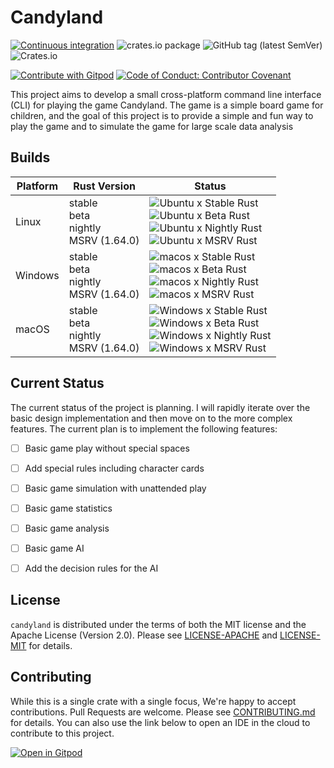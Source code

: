 
# Candyland

[![Continuous integration](https://github.com/AliSajid/candyland/actions/workflows/ci.yaml/badge.svg?branch=main&event=push)](https://github.com/AliSajid/candyland/actions/workflows/ci.yaml)
![crates.io package](https://img.shields.io/crates/v/candyland.svg)
![GitHub tag (latest SemVer)](https://img.shields.io/github/v/release/AliSajid/candyland)
![Crates.io](https://img.shields.io/crates/l/candyland)

[![Contribute with Gitpod](https://img.shields.io/badge/Contribute%20with-Gitpod-908a85?logo=gitpod)](https://gitpod.io/#AliSajid/candyland)
[![Code of Conduct: Contributor Covenant](https://img.shields.io/badge/code_of_conduct-contributor_covenant-14cc21)](https://github.com/EthicalSource/contributor_covenant)



This project aims to develop a small cross-platform command line interface (CLI) for playing the game Candyland. The game is a simple board game for children, and the goal of this project is to provide a simple and fun way to play the game and to simulate the game for large scale data analysis

## Builds

| Platform | Rust Version |Status |
| -------- | ------ | ------ |
| Linux    | stable <br/> beta <br/> nightly <br/> MSRV (1.64.0) | ![Ubuntu x Stable Rust](https://img.shields.io/endpoint?url=https://gist.githubusercontent.com/AliSajid/8efd954bf5e8bf390d2795885dcdfd05/raw/ubuntu-stable.json) <br/> ![Ubuntu x Beta Rust](https://img.shields.io/endpoint?url=https://gist.githubusercontent.com/AliSajid/8efd954bf5e8bf390d2795885dcdfd05/raw/ubuntu-beta.json) <br/> ![Ubuntu x Nightly Rust](https://img.shields.io/endpoint?url=https://gist.githubusercontent.com/AliSajid/8efd954bf5e8bf390d2795885dcdfd05/raw/ubuntu-nightly.json) <br/> ![Ubuntu x MSRV Rust](https://img.shields.io/endpoint?url=https://gist.githubusercontent.com/AliSajid/8efd954bf5e8bf390d2795885dcdfd05/raw/ubuntu-msrv.json) |
| Windows  | stable <br/> beta <br/> nightly <br/> MSRV (1.64.0) | ![macos x Stable Rust](https://img.shields.io/endpoint?url=https://gist.githubusercontent.com/AliSajid/8efd954bf5e8bf390d2795885dcdfd05/raw/windows-stable.json) <br/> ![macos x Beta Rust](https://img.shields.io/endpoint?url=https://gist.githubusercontent.com/AliSajid/8efd954bf5e8bf390d2795885dcdfd05/raw/windows-beta.json) <br/> ![macos x Nightly Rust](https://img.shields.io/endpoint?url=https://gist.githubusercontent.com/AliSajid/8efd954bf5e8bf390d2795885dcdfd05/raw/windows-nightly.json) <br/> ![macos x MSRV Rust](https://img.shields.io/endpoint?url=https://gist.githubusercontent.com/AliSajid/8efd954bf5e8bf390d2795885dcdfd05/raw/windows-msrv.json) |
| macOS    | stable <br/> beta <br/> nightly <br/> MSRV (1.64.0) | ![Windows x Stable Rust](https://img.shields.io/endpoint?url=https://gist.githubusercontent.com/AliSajid/8efd954bf5e8bf390d2795885dcdfd05/raw/macos-stable.json) <br/> ![Windows x Beta Rust](https://img.shields.io/endpoint?url=https://gist.githubusercontent.com/AliSajid/8efd954bf5e8bf390d2795885dcdfd05/raw/macos-beta.json) <br/> ![Windows x Nightly Rust](https://img.shields.io/endpoint?url=https://gist.githubusercontent.com/AliSajid/8efd954bf5e8bf390d2795885dcdfd05/raw/macos-nightly.json) <br/> ![Windows x MSRV Rust](https://img.shields.io/endpoint?url=https://gist.githubusercontent.com/AliSajid/8efd954bf5e8bf390d2795885dcdfd05/raw/macos-msrv.json) |

## Current Status

The current status of the project is planning. I will rapidly iterate over the basic design implementation and then move on to the more complex features. The current plan is to implement the following features:

* [ ] Basic game play without special spaces
* [ ] Add special rules including character cards
* [ ] Basic game simulation with unattended play
* [ ] Basic game statistics
* [ ] Basic game analysis
* [ ] Basic game AI
* [ ] Add the decision rules for the AI



## License

`candyland` is distributed under the terms of both the MIT license and the Apache License (Version 2.0).
Please see [LICENSE-APACHE](LICENSE-APACHE) and [LICENSE-MIT](LICENSE-MIT) for details.

## Contributing

While this is a single crate with a single focus, We're happy to accept contributions. Pull Requests are welcome. Please see [CONTRIBUTING.md](CONTRIBUTING.md) for details.
You can also use the link below to open an IDE in the cloud to contribute to this project.

[![Open in Gitpod](https://gitpod.io/button/open-in-gitpod.svg)](https://gitpod.io/#AliSajid/candyland)
